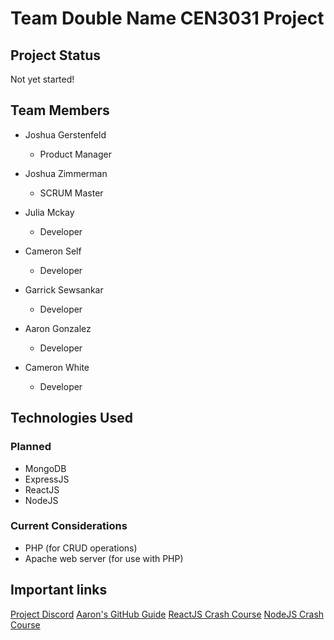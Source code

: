 # Team Double Name CEN3031 Project

## Project Status

Not yet started!

## Team Members

* Joshua Gerstenfeld
  * Product Manager

* Joshua Zimmerman
  * SCRUM Master

* Julia Mckay
  * Developer

* Cameron Self
  * Developer

* Garrick Sewsankar
  * Developer

* Aaron Gonzalez
  * Developer

* Cameron White
  * Developer

## Technologies Used

### Planned

* MongoDB
* ExpressJS
* ReactJS
* NodeJS

### Current Considerations

* PHP (for CRUD operations)
* Apache web server (for use with PHP)

## Important links

[Project Discord](https://discord.gg/9q7qJ8T "Discord")
[Aaron's GitHub Guide](https://cdn.discordapp.com/attachments/676921412933648425/677981813343518771/Github_Essentials.DOCX)
[ReactJS Crash Course](https://www.youtube.com/watch?v=sBws8MSXN7A)
[NodeJS Crash Course](https://www.youtube.com/watch?v=fBNz5xF-Kx4)
